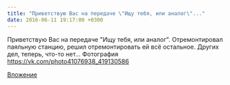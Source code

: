 ```yaml
---
title: "Приветствую Вас на передаче \"Ищу тебя, или аналог\"..."
date: 2016-06-11 19:17:00 +0300
---
```


Приветствую Вас на передаче "Ищу тебя, или аналог". Отремонтировал паяльную станцию, решил отремонтировать ей всё остальное. Других дел, теперь, что-то нет...
Фотография
https://vk.com/photo41076938_419130586

[Вложение](https://vk.com/photo41076938_419130586)
